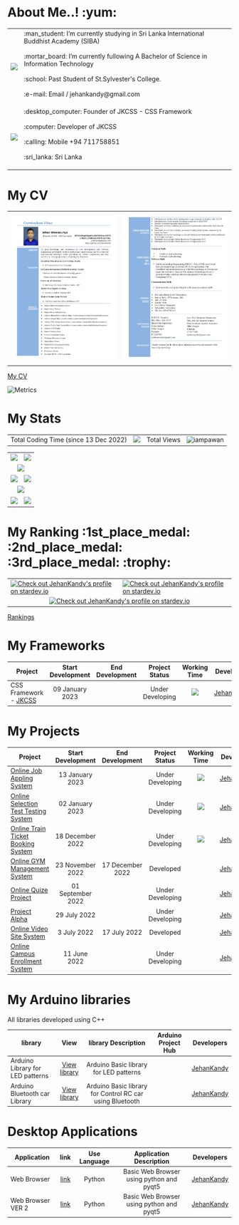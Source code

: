 <h1>About Me..! :yum: </h1>
 
<table border="0">
  <tr>
    <td><p><img src="https://avatars.githubusercontent.com/u/89431184?v=4" style="width:200px;"></p></td>
    <td>      
       :man_student: I’m currently studying in Sri Lanka International Buddhist Academy (SIBA) <br><br>
       :mortar_board: I’m currently fullowing A Bachelor of Science in Information Technology <br><br>
       :school: Past Student of St.Sylvester's College. <br><br>
       :e-mail: Email / jehankandy@gmail.com  <br><br>   
    </td>
  </tr>
  <tr>
    <td><p><img src="https://avatars.githubusercontent.com/u/111488170?s=200&v=4" style="width:200px;"></p></td>
    <td>      
       :desktop_computer: Founder of JKCSS - CSS Framework <br><br>
       :computer: Developer of JKCSS <br><br>
       :calling: Mobile  +94 711758851 <br><br>
       :sri_lanka: Sri Lanka  <br><br>        
    </td>

  </tr>
</table>

<h1>My CV</h1>

<table>
  <tr>
    <td>
      <img src="https://github.com/JehanKandy/JehanKandy/blob/main/images/jehan%20new%20edit-1.jpg?raw=true">
    </td>
    <td>
      <img src="https://github.com/JehanKandy/JehanKandy/blob/main/images/jehan%20new%20edit-2.jpg?raw=true">
    </td>
  </tr>
</table>

[My CV](https://github.com/JehanKandy/JehanKandy/blob/main/cv/jehan%20new%20edit.pdf)


![Metrics](https://metrics.lecoq.io/JehanKandy?template=classic&base.hireable=true&isocalendar=1&languages=1&lines=1&stars=1&habits=1&people=1&introduction=1&repositories=1&discussions=1&achievements=1&notable=1&activity=1&code=1&gists=1&fortune=1&base=header%2C%20activity%2C%20community%2C%20repositories%2C%20metadata&base.indepth=false&base.hireable=true&base.skip=false&repositories.batch=100&repositories.forks=false&repositories.affiliations=owner&isocalendar=false&isocalendar.duration=full-year&languages=false&languages.limit=10&languages.threshold=0%25&languages.other=false&languages.colors=github&languages.sections=most-used&languages.indepth=false&languages.analysis.timeout=15&languages.analysis.timeout.repositories=7.5&languages.categories=markup%2C%20programming&languages.recent.categories=markup%2C%20programming&languages.recent.load=300&languages.recent.days=14&lines=false&lines.sections=base&lines.repositories.limit=5&lines.history.limit=1&stars=false&stars.limit=5&habits=false&habits.from=200&habits.days=14&habits.facts=true&habits.charts=false&habits.charts.type=classic&habits.trim=false&habits.languages.limit=10&habits.languages.threshold=0%25&people=false&people.limit=50&people.identicons=false&people.identicons.hide=false&people.size=28&people.types=followers%2C%20following&people.shuffle=false&introduction=false&introduction.title=true&repositories=false&repositories.pinned=5&repositories.starred=5&repositories.random=5&repositories.order=featured%2C%20pinned%2C%20starred%2C%20random&discussions=false&discussions.categories=true&discussions.categories.limit=5&achievements=false&achievements.threshold=X&achievements.secrets=true&achievements.display=detailed&achievements.limit=0&notable=false&notable.from=organization&notable.repositories=false&notable.indepth=false&notable.types=commit&notable.self=false&activity=false&activity.limit=5&activity.load=300&activity.days=14&activity.visibility=all&activity.timestamps=false&activity.filter=all&code=false&code.lines=12&code.load=400&code.days=3&code.visibility=public&gists=false&fortune=false&config.timezone=Asia%2FColombo&config.display=large)


<h1>My Stats</h1>


<table border="0">
  <tr>
    <td>
      Total Coding Time (since 13 Dec 2022)
    </td>
    <td>
      <div>
        <img src="https://wakatime.com/badge/user/0ac30051-5698-4ae9-851e-7d4853d4aba7.svg">
      </div> 
    </td>
    <td>
      Total Views
    </td>
    <td>
    <img src="https://komarev.com/ghpvc/?username=jehankandy&label=Views&color=blue&style=plastic" alt="iampawan" /> 
    </td>
  </tr>
</table>  
  
  
<table border="0">
  <tr>
    <td>
      <div>
        <img src="https://wakatime.com/share/@JehanKandy/5464e75f-7bdc-4ae7-866e-f131d9e4d47e.svg" style="width:700px">
      </div>
    </td>
    <td>
        <div>
          <img src="https://wakatime.com/share/@JehanKandy/7b6be400-0cd8-4937-81a0-d6d81b177934.svg" style="width:700px">
        </div>
    </td>
  </tr>
  <tr>
    <td colspan="2" align="center">
      <div>
        <img src="https://wakatime.com/share/@JehanKandy/0de3934a-7118-4385-bf1b-00f27fec16d0.svg">
      </div>
    </td>
  </tr>
  <tr>    
    <td>
<img src="https://github-readme-stats.vercel.app/api?username=jehankandy&&show_icons=true&title_color=ffffff&icon_color=bb2acf&text_color=daf7dc&bg_color=151515">
    </td>
    <td>
       <div>
        <img src="https://github-readme-streak-stats.herokuapp.com/?user=jehankandy&theme=blue-green">
      </div>
    </td>  
  </tr>
  
  <tr>
     <td colspan="2" align="center">
      <img src="https://github-profile-summary-cards.vercel.app/api/cards/profile-details?username=JehanKandy&theme=github_dark"/>
    </td>
  </tr>
  <tr>
      <td align="center">
<img src="https://github-profile-summary-cards.vercel.app/api/cards/productive-time?username=jehankandy&theme=github_dark"/>
    </td>
      <td align = "center">      
      <img src="https://github-profile-summary-cards.vercel.app/api/cards/stats?username=jehankandy&theme=github_dark"/>
    </td> 
  </tr> 
</table>  
  

<h1>My Ranking :1st_place_medal: :2nd_place_medal: :3rd_place_medal: :trophy:</h1>

<table border="0">
  <tr>
    <td>
      <a href="https://stardev.io/developers/JehanKandy"><img alt="Check out JehanKandy's profile on stardev.io" src="https://stardev.io/developers/JehanKandy/badge/languages/global.svg" /></a>
    </td>
    <td>
    <a href="https://stardev.io/developers/JehanKandy"><img alt="Check out JehanKandy's profile on stardev.io" src="https://stardev.io/developers/JehanKandy/badge/languages/country.svg" /></a>
    </td>
  </tr>
  <tr>
    <td colspan="2" align="center">    
<a href="https://stardev.io/developers/JehanKandy"><img alt="Check out JehanKandy's profile on stardev.io" src="https://stardev.io/developers/JehanKandy/badge/languages/locality.svg" /></a>
    </td>
  </tr>  
</table>

[Rankings](https://commits.top/sri_lanka_public.html)

<h1>My Frameworks</h1>

| Project        | Start Development | End Development | Project Status | Working Time | Developers | Version |
| -------------- |:-----------------:| :--------------:| :-------------:| :-----------:| :---------:| :------:|
| CSS Framework - [JKCSS](https://github.com/JKCSS/JKCSS-Framework) | 09 January 2023 | | Under Developing | <p align="center"><img src="https://wakatime.com/badge/user/0ac30051-5698-4ae9-851e-7d4853d4aba7/project/cc25b4ac-d6f6-463d-b423-cc1278cfcf24.svg"></p> | [JehanKandy](https://github.com/JehanKandy) | v1 |

<h1>My Projects</h1>

| Project        | Start Development | End Development | Project Status | Working Time | Developers |
| -------------- |:-----------------:| :--------------:| :-------------:| :-----------:| :---------:|
| [Online Job Appling System](https://github.com/JehanKandy/Online-Job-Apply-System) | 13 January 2023 |  | Under Developing | <p align="center"><img src="https://wakatime.com/badge/user/0ac30051-5698-4ae9-851e-7d4853d4aba7/project/290a29cf-e0e1-4228-a5fa-b8e0a7879b20.svg"></p> | [JehanKandy](https://github.com/JehanKandy) |
| [Online Selection Test Testing System](https://github.com/JehanKandy/Online-Selection-Test-System) | 02 January 2023 |  | Under Developing | <p align="center"><img src="https://wakatime.com/badge/user/0ac30051-5698-4ae9-851e-7d4853d4aba7/project/290a29cf-e0e1-4228-a5fa-b8e0a7879b20.svg"></p> | [JehanKandy](https://github.com/JehanKandy) |
| [Online Train Ticket Booking System](https://github.com/JehanKandy/Train-Ticket-Booking-System-) | 18 December 2022 | | Under Developing | <p align="center"><img src="https://wakatime.com/badge/user/0ac30051-5698-4ae9-851e-7d4853d4aba7/project/67466c4b-ebc9-4e81-8250-db76db6d993a.svg"></p> |  [JehanKandy](https://github.com/JehanKandy) |
| [Online GYM Management System](https://github.com/JehanKandy/GYM-Management-System) | 23 November 2022 | 17 December 2022 | Developed | |  [JehanKandy](https://github.com/JehanKandy) |
| [Online Quize Project](https://github.com/JehanKandy/Online-Quiz-System) | 01 September 2022 |  | Under Developing | |  [JehanKandy](https://github.com/JehanKandy) |
| [Project Alpha](https://github.com/JehanKandy/Online-Vehicle-Registration-System) | 29 July 2022 |  | Under Developing | |  [JehanKandy](https://github.com/JehanKandy) |
| [Online Video Site System](https://github.com/JehanKandy/Online-Video-Site) | 3 July 2022 | 17 July 2022 | Developed | |  [JehanKandy](https://github.com/JehanKandy) |
| [Online Campus Enrollment System](https://github.com/JehanKandy/Complete-Campus-Enrollment-System) | 11 June 2022 |  | Under Developing | |  [JehanKandy](https://github.com/JehanKandy) |


<h1>My Arduino libraries </h1>

All libraries developed using C++ 



| library        | View | library Description | Arduino Project Hub | Developers |
| -------------- |:----:|:-------------------:|:-------------------:|:----------:|
| Arduino Library for LED patterns | [View library](https://github.com/JehanKandy/Arduino-Library) | Arduino Basic library for LED patterns |  | [JehanKandy](https://github.com/JehanKandy) |
| Arduino Bluetooth car Library | [View library](https://github.com/JehanKandy/Arduino-Bluetooth-car-Library) | Arduino Basic library for Control RC car using Bluetooth |  | [JehanKandy](https://github.com/JehanKandy) |


<h1>Desktop Applications</h1>


| Application    | link | Use Language | Application Description | Developers |
| -------------- |:----:|:------------:|:-----------------------:|:----------:|
| Web Browser | [link](https://github.com/JehanKandy/My-Own-Web-Browser-) | Python | Basic Web Browser using python and pyqt5 | [JehanKandy](https://github.com/JehanKandy) |
| Web Browser VER 2 | [link](https://github.com/JehanKandy/Web-Browser-VER-2) | Python |  Basic Web Browser using python and pyqt5  | [JehanKandy](https://github.com/JehanKandy) |






